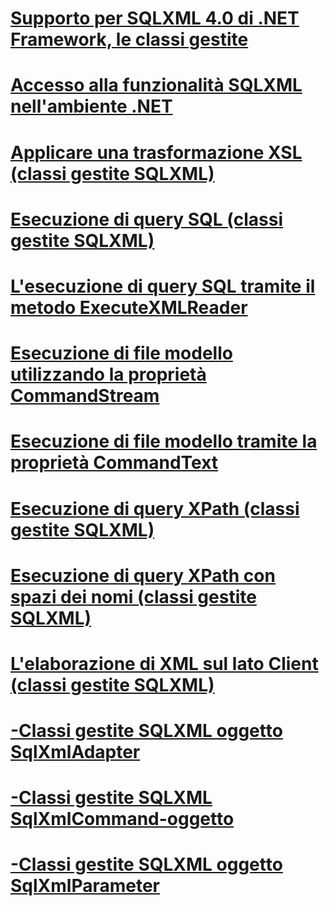 # [Supporto per SQLXML 4.0 di .NET Framework, le classi gestite](sqlxml-4-0-net-framework-support-managed-classes.md)

# [Accesso alla funzionalità SQLXML nell'ambiente .NET](accessing-sqlxml-functionality-in-the-net-environment.md)
# [Applicare una trasformazione XSL (classi gestite SQLXML)](applying-an-xsl-transformation-sqlxml-managed-classes.md)
# [Esecuzione di query SQL (classi gestite SQLXML)](executing-sql-queries-sqlxml-managed-classes.md)
# [L'esecuzione di query SQL tramite il metodo ExecuteXMLReader](executing-sql-queries-by-using-the-executexmlreader-method.md)
# [Esecuzione di file modello utilizzando la proprietà CommandStream](executing-template-files-by-using-the-commandstream-property.md)
# [Esecuzione di file modello tramite la proprietà CommandText](executing-template-files-by-using-the-commandtext-property.md)
# [Esecuzione di query XPath (classi gestite SQLXML)](executing-xpath-queries-sqlxml-managed-classes.md)
# [Esecuzione di query XPath con spazi dei nomi (classi gestite SQLXML)](executing-xpath-queries-with-namespaces-sqlxml-managed-classes.md)
# [L'elaborazione di XML sul lato Client (classi gestite SQLXML)](processing-xml-on-the-client-side-sqlxml-managed-classes.md)
# [-Classi gestite SQLXML oggetto SqlXmlAdapter](sqlxml-managed-classes-sqlxmladapter-object.md)
# [-Classi gestite SQLXML SqlXmlCommand-oggetto](sqlxml-managed-classes-sqlxmlcommand-object.md)
# [-Classi gestite SQLXML oggetto SqlXmlParameter](sqlxml-managed-classes-sqlxmlparameter-object.md)
